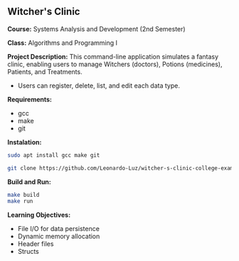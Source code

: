 ## Witcher's Clinic

**Course:** Systems Analysis and Development (2nd Semester)

**Class:** Algorithms and Programming I

**Project Description:** 
This command-line application simulates a fantasy clinic, enabling users to manage Witchers (doctors), Potions (medicines), Patients, and Treatments.
* Users can register, delete, list, and edit each data type.

**Requirements:** 
* gcc 
* make
* git

**Instalation:**

```bash
sudo apt install gcc make git

git clone https://github.com/Leonardo-Luz/witcher-s-clinic-college-exam.git
```

**Build and Run:**

```bash
make build
make run
```

**Learning Objectives:**

* File I/O for data persistence
* Dynamic memory allocation
* Header files
* Structs
